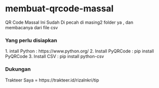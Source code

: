 # membuat-qrcode-massal
QR Code Massal Ini Sudah Di pecah di masing2 folder ya , dan membacanya dari file csv

<h3>Yang perlu disiapkan</h3>
1. intall Python : https://www.python.org/
2. Install PyQRCode : pip install PyQRCode
3. Install CSV : pip install python-csv

<h3>Dukungan</h3>
Trakteer Saya = https://trakteer.id/rizalnkri/tip
